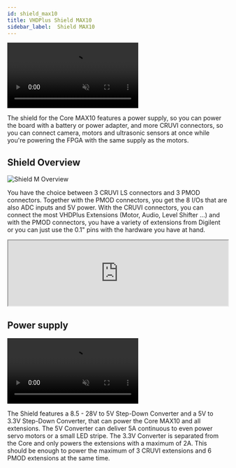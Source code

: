 ```yaml
---
id: shield_max10
title: VHDPlus Shield MAX10
sidebar_label:  Shield MAX10
---
```


<video muted autoPlay loop><source src="/img/vhdpshield/Shield.webm" type="video/webm"/>Your browser does not support the video tag. You can download the video anyway.</video>

The shield for the Core MAX10 features a power supply, so you can power the board with a battery or power adapter, and more CRUVI connectors, so you can connect camera, motors and ultrasonic sensors at once while you're powering the FPGA with the same supply as the motors.

## Shield Overview
![Shield M Overview](/img/vhdpshield/Items3.png)

You have the choice between 3 CRUVI LS connectors and 3 PMOD connectors. Together with the PMOD connectors, you get the 8 I/Os that are also ADC inputs and 5V power.
With the CRUVI connectors, you can connect the most VHDPlus Extensions (Motor, Audio, Level Shifter ...) and with the PMOD connectors, you have a variety of extensions from Digilent or you can just use the 0.1" pins with the hardware you have at hand.

<div class="fluidMedia"><iframe id="ytplayer" type="text/html" width="100%" src="https://www.youtube.com/embed/SV16yFcKwF8?autoplay=0&origin=http://vhdplus.com" allowFullScreen></iframe></div>

## Power supply
<video muted autoPlay><source src="/img/vhdpshield/Zoom_Power.mp4" type="video/mp4"/>Your browser does not support the video tag. You can download the video anyway.</video>

The Shield features a 8.5 - 28V to 5V Step-Down Converter and a 5V to 3.3V Step-Down Converter, that can power the Core MAX10 and all extensions. 
The 5V Converter can deliver 5A continuous to even power servo motors or a small LED stripe.
The 3.3V Converter is separated from the Core and only powers the extensions with a maximum of 2A. This should be enough to power the maximum of 3 CRUVI extensions and 6 PMOD extensions at the same time.
